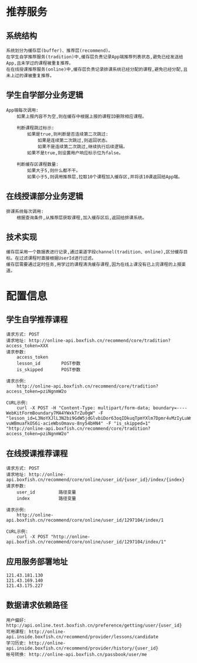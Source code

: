 # 推荐服务

## 系统结构
    系统划分为缓存层(buffer)、推荐层(recommend)。
    在学生自学推荐服务(tradition)中,缓存层负责记录App端推荐列表状态,避免已经发送给App,且未学过的课程被重复推荐。
    在在线授课推荐服务(online)中,缓存层负责记录排课系统已经分配的课程,避免已经分配,且未上过的课被重复推荐。
    
## 学生自学部分业务逻辑
    App端每次调用:
        如果上报内容不为空,则在缓存中根据上报的课程ID删除相应课程。
        
        判断课程跳过标示:
            如果是true,则判断是否连续第二次跳过:
                如果是连续第二次跳过,则返回状态。
                如果不是连续第二次跳过,继续执行后续逻辑。
            如果不是true,则设置用户响应标示位为false。
            
        判断缓存区课程数量:
            如果大于5,则什么都不干。
            如果小于5,则调用推荐层,拉取10个课程加入缓存区,并将该10课返回给App端。

## 在线授课部分业务逻辑
    排课系统每次调用:
        根据查询条件,从推荐层获取课程,加入缓存区后,返回给排课系统。
    
## 技术实现
    缓存层采用一个数据表进行记录,通过渠道字段channel(tradition、online),区分缓存目标。在过滤课程时直接根据UserId进行过滤。
    缓存层需要通过定时任务,用学过的课程清洗缓存课程,因为在线上课没有已上完课程的上报渠道。

# 配置信息
## 学生自学推荐课程
    请求方式: POST
    请求地址: http://online-api.boxfish.cn/recommend/core/tradition?access_token=XXX
    请求参数:
        access_token 
        lesson_id        POST参数
        is_skipped       POST参数
        
    请求示例:
        http://online-api.boxfish.cn/recommend/core/tradition?access_token=pziNgnmW2o

    CURL示例:
        curl -X POST -H "Content-Type: multipart/form-data; boundary=----WebKitFormBoundary7MA4YWxkTrZu0gW" -F "lesson_id=L3NoYXJlL3N2bi9GdW5jdGlvbiDor63oqIDkuqTpmYXlm7Dpmr4vMzIyLuWmguS9leihqOi-vuWBmuafkOS6i-acieWbsOmavu-8ny54bHN4" -F "is_skipped=1" "http://online-api.boxfish.cn/recommend/core/tradition?access_token=pziNgnmW2o"

## 在线授课推荐课程
    请求方式: POST
    请求地址: http://online-api.boxfish.cn/recommend/core/online/user_id/{user_id}/index/{index}
    请求参数:
        user_id         路径变量
        index           路径变量
        
    请求示例:
        http://online-api.boxfish.cn/recommend/core/online/user_id/1297104/index/1
        
    CURL示例:
        curl -X POST "http://online-api.boxfish.cn/recommend/core/online/user_id/1297104/index/1"

## 应用服务部署地址
    121.43.181.130
    121.43.169.140
    121.43.175.227

## 数据请求依赖路径
    用户偏好: http://api.online.test.boxfish.cn/preference/getting/user/{user_id}
    可用课程: http://online-api.inside.boxfish.cn/recommend/provider/lessons/candidate
    学习历史: http://online-api.inside.boxfish.cn/recommend/provider/history/{user_id}
    帐号转换: http://online-api.boxfish.cn/passbook/user/me

